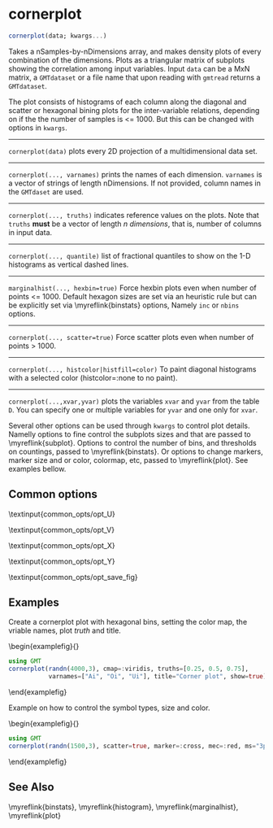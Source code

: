 # cornerplot

```julia
cornerplot(data; kwargs...)
```

Takes a nSamples-by-nDimensions array, and makes density plots of every combination of the dimensions.
Plots as a triangular matrix of subplots showing the correlation among input variables. Input `data`
can be a MxN matrix, a `GMTdataset` or a file name that upon reading with `gmtread` returns a `GMTdataset`.

The plot consists of histograms of each column along the diagonal and scatter or hexagonal bining plots
for the inter-variable relations, depending on if the the number of samples is <= 1000. But this can be
changed with options in `kwargs`.

---
`cornerplot(data)` plots every 2D projection of a multidimensional data set. 

---
`cornerplot(..., varnames)` prints the names of each dimension. `varnames` is a vector of strings
of length nDimensions. If not provided, column names in the `GMTdaset` are used.

---
`cornerplot(..., truths)` indicates reference values on the plots. Note that `truths` **must** be a
vector of length *n dimensions*, that is, number of columns in input data.

---
`cornerplot(..., quantile)` list of fractional quantiles to show on the 1-D histograms as vertical dashed lines.

---
`marginalhist(..., hexbin=true)` Force hexbin plots even when number of points <= 1000. Default hexagon sizes
are set via an heuristic rule but can be explicitly set via \myreflink{binstats} options, Namely `inc`
or `nbins` options.

---
`cornerplot(..., scatter=true)` Force scatter plots even when number of points > 1000.

---
`cornerplot(..., histcolor|histfill=color)` To paint diagonal histograms with a selected color (histcolor=:none to no paint).

---
`cornerplot(...,xvar,yvar)` plots the variables `xvar` and `yvar` from the table `D`. You can specify one or
multiple variables for `yvar` and one only for `xvar`.

Several other options can be used through `kwargs` to control plot details. Namelly options to fine control
the subplots sizes and that are passed to \myreflink{subplot}. Options to control the number of bins, and thresholds
on countings, passed to \myreflink{binstats}. Or options to change markers, marker size and or color, colormap, etc,
passed to \myreflink{plot}. See examples bellow.


Common options
--------------

\textinput{common_opts/opt_U}

\textinput{common_opts/opt_V}

\textinput{common_opts/opt_X}

\textinput{common_opts/opt_Y}

\textinput{common_opts/opt_save_fig}

Examples
--------

Create a cornerplot plot with hexagonal bins, setting the color map, the vriable names, plot *truth* and title.

\begin{examplefig}{}
```julia
using GMT
cornerplot(randn(4000,3), cmap=:viridis, truths=[0.25, 0.5, 0.75],
           varnames=["Ai", "Oi", "Ui"], title="Corner plot", show=true)
```
\end{examplefig}

Example on how to control the symbol types, size and color.

\begin{examplefig}{}
```julia
using GMT
cornerplot(randn(1500,3), scatter=true, marker=:cross, mec=:red, ms="3p", show=true)
```
\end{examplefig}


See Also
--------

\myreflink{binstats}, \myreflink{histogram}, \myreflink{marginalhist}, \myreflink{plot}